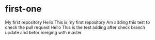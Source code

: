 # first-one
My first repository 
Hello This is my first repository 
Am adding this test to check the pull request 
Hello This is the test adding after check branch update and befor merging with master 

